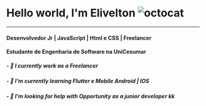 # Hello world, l'm Elivelton ![octocat](https://user-images.githubusercontent.com/60757768/87687964-bec93f00-c75c-11ea-89b8-d487d96309ad.png)
_________________________________________________________________________
#### Desenvolvedor Jr | JavaScript | Html e CSS |  Freelancer
#### Estudante de Engenharia de Software na UniCesumar
##### - 🔭 I currently work as a Freelancer
##### - 🌱 I’m currently learning Flutter e Mobile Android | IOS
##### - 🤔 I’m looking for help with Opportunity as a junior developer kk
<!--
# Hello word, l'm Elivelton 
**espned/espned** is a ✨ _special_ ✨ repository because its `README.md` (this file) appears on your GitHub profile.

Here are some ideas to get you started:

- 🔭 I’m currently working on ...
- 🌱 I’m currently learning ...
- 👯 I’m looking to collaborate on ...
- 🤔 I’m looking for help with ...
- 💬 Ask me about ...
- 📫 How to reach me: ...
- 😄 Pronouns: ...
- ⚡ Fun fact: ...
-->




